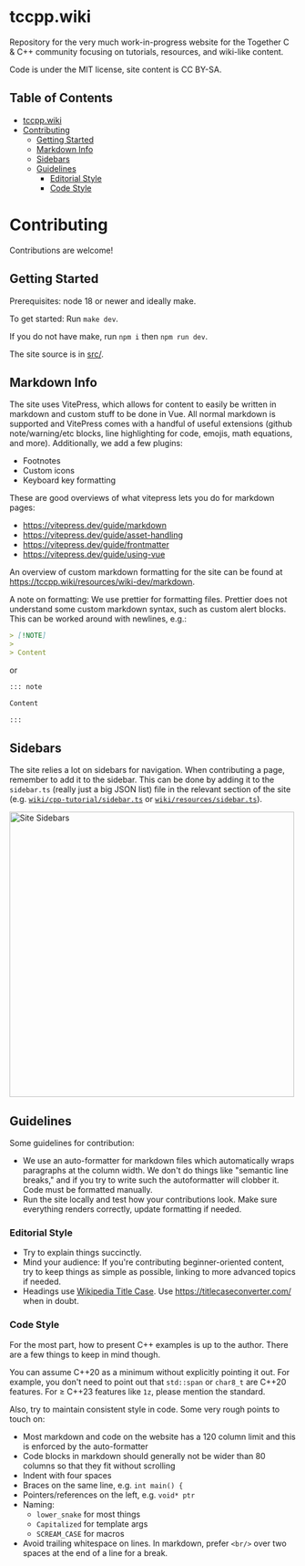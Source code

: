 # tccpp.wiki

Repository for the very much work-in-progress website for the Together C & C++ community focusing on tutorials,
resources, and wiki-like content.

Code is under the MIT license, site content is CC BY-SA.

## Table of Contents <!-- omit in toc -->

- [tccpp.wiki](#tccppwiki)
- [Contributing](#contributing)
  - [Getting Started](#getting-started)
  - [Markdown Info](#markdown-info)
  - [Sidebars](#sidebars)
  - [Guidelines](#guidelines)
    - [Editorial Style](#editorial-style)
    - [Code Style](#code-style)

# Contributing

Contributions are welcome!

## Getting Started

Prerequisites: node 18 or newer and ideally make.

To get started: Run `make dev`.

If you do not have make, run `npm i` then `npm run dev`.

The site source is in [src/](src/).

## Markdown Info

The site uses VitePress, which allows for content to easily be written in markdown and custom stuff to be done in Vue.
All normal markdown is supported and VitePress comes with a handful of useful extensions (github note/warning/etc
blocks, line highlighting for code, emojis, math equations, and more). Additionally, we add a few plugins:

- Footnotes
- Custom icons
- Keyboard key formatting

These are good overviews of what vitepress lets you do for markdown pages:

- https://vitepress.dev/guide/markdown
- https://vitepress.dev/guide/asset-handling
- https://vitepress.dev/guide/frontmatter
- https://vitepress.dev/guide/using-vue

An overview of custom markdown formatting for the site can be found at https://tccpp.wiki/resources/wiki-dev/markdown.

A note on formatting: We use prettier for formatting files. Prettier does not understand some custom markdown syntax,
such as custom alert blocks. This can be worked around with newlines, e.g.:

```markdown
> [!NOTE]
>
> Content
```

or

```markdown
::: note

Content

:::
```

## Sidebars

The site relies a lot on sidebars for navigation. When contributing a page, remember to add it to the sidebar. This can
be done by adding it to the `sidebar.ts` (really just a big JSON list) file in the relevant section of the site (e.g.
[`wiki/cpp-tutorial/sidebar.ts`](wiki/cpp-tutorial/sidebar.ts) or
[`wiki/resources/sidebar.ts`](wiki/resources/sidebar.ts)).

<img src="./docs/assets/sidebar.png" alt="Site Sidebars" height="500">

## Guidelines

Some guidelines for contribution:

- We use an auto-formatter for markdown files which automatically wraps paragraphs at the column width. We don't do
  things like "semantic line breaks," and if you try to write such the autoformatter will clobber it. Code must be
  formatted manually.
- Run the site locally and test how your contributions look. Make sure everything renders correctly, update formatting
  if needed.

### Editorial Style

- Try to explain things succinctly.
- Mind your audience: If you're contributing beginner-oriented content, try to keep things as simple as possible,
  linking to more advanced topics if needed.
- Headings use
  [Wikipedia Title Case](https://en.wikipedia.org/wiki/Wikipedia:Manual_of_Style/Titles_of_works#Capital_letters). Use
  <https://titlecaseconverter.com/> when in doubt.

### Code Style

For the most part, how to present C++ examples is up to the author. There are a few things to keep in mind though.

You can assume C++20 as a minimum without explicitly pointing it out. For example, you don't need to point out that
`std::span` or `char8_t` are C++20 features. For &ge; C++23 features like `1z`, please mention the standard.

Also, try to maintain consistent style in code. Some very rough points to touch on:

- Most markdown and code on the website has a 120 column limit and this is enforced by the auto-formatter
- Code blocks in markdown should generally not be wider than 80 columns so that they fit without scrolling
- Indent with four spaces
- Braces on the same line, e.g. `int main() {`
- Pointers/references on the left, e.g. `void* ptr`
- Naming:
  - `lower_snake` for most things
  - `Capitalized` for template args
  - `SCREAM_CASE` for macros
- Avoid trailing whitespace on lines. In markdown, prefer `<br/>` over two spaces at the end of a line for a break.
